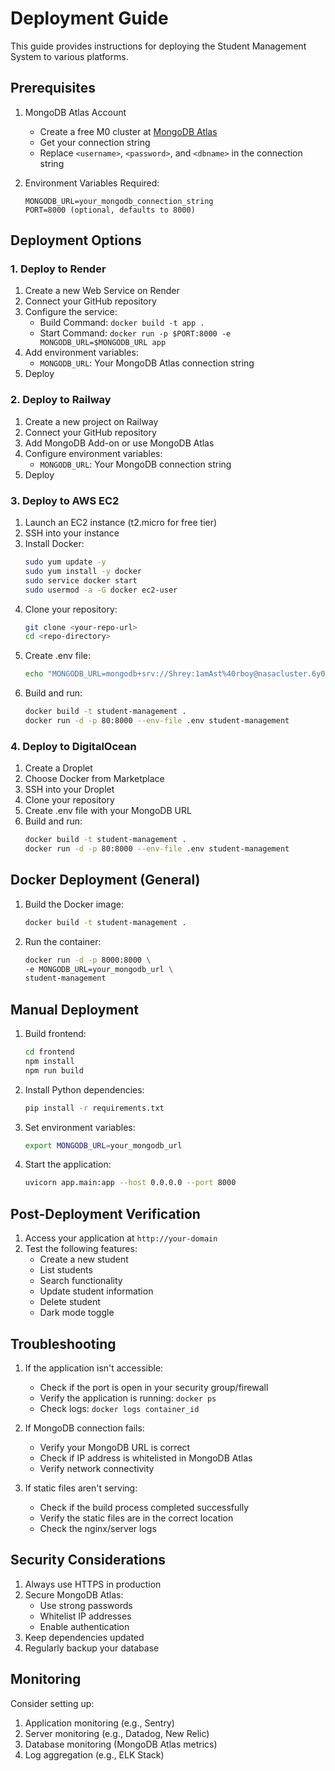 # Deployment Guide

This guide provides instructions for deploying the Student Management System to various platforms.

## Prerequisites

1. MongoDB Atlas Account
   - Create a free M0 cluster at [MongoDB Atlas](https://www.mongodb.com/cloud/atlas)
   - Get your connection string
   - Replace `<username>`, `<password>`, and `<dbname>` in the connection string

2. Environment Variables Required:
   ```
   MONGODB_URL=your_mongodb_connection_string
   PORT=8000 (optional, defaults to 8000)
   ```

## Deployment Options

### 1. Deploy to Render

1. Create a new Web Service on Render
2. Connect your GitHub repository
3. Configure the service:
   - Build Command: `docker build -t app .`
   - Start Command: `docker run -p $PORT:8000 -e MONGODB_URL=$MONGODB_URL app`
4. Add environment variables:
   - `MONGODB_URL`: Your MongoDB Atlas connection string
5. Deploy

### 2. Deploy to Railway

1. Create a new project on Railway
2. Connect your GitHub repository
3. Add MongoDB Add-on or use MongoDB Atlas
4. Configure environment variables:
   - `MONGODB_URL`: Your MongoDB connection string
5. Deploy

### 3. Deploy to AWS EC2

1. Launch an EC2 instance (t2.micro for free tier)
2. SSH into your instance
3. Install Docker:
   ```bash
   sudo yum update -y
   sudo yum install -y docker
   sudo service docker start
   sudo usermod -a -G docker ec2-user
   ```
4. Clone your repository:
   ```bash
   git clone <your-repo-url>
   cd <repo-directory>
   ```
5. Create .env file:
   ```bash
   echo "MONGODB_URL=mongodb+srv://Shrey:1amAst%40rboy@nasacluster.6y0i5wu.mongodb.net/cosmo" > .env
   ```
6. Build and run:
   ```bash
   docker build -t student-management .
   docker run -d -p 80:8000 --env-file .env student-management
   ```

### 4. Deploy to DigitalOcean

1. Create a Droplet
2. Choose Docker from Marketplace
3. SSH into your Droplet
4. Clone your repository
5. Create .env file with your MongoDB URL
6. Build and run:
   ```bash
   docker build -t student-management .
   docker run -d -p 80:8000 --env-file .env student-management
   ```

## Docker Deployment (General)

1. Build the Docker image:
   ```bash
   docker build -t student-management .
   ```

2. Run the container:
   ```bash
   docker run -d -p 8000:8000 \
   -e MONGODB_URL=your_mongodb_url \
   student-management
   ```

## Manual Deployment

1. Build frontend:
   ```bash
   cd frontend
   npm install
   npm run build
   ```

2. Install Python dependencies:
   ```bash
   pip install -r requirements.txt
   ```

3. Set environment variables:
   ```bash
   export MONGODB_URL=your_mongodb_url
   ```

4. Start the application:
   ```bash
   uvicorn app.main:app --host 0.0.0.0 --port 8000
   ```

## Post-Deployment Verification

1. Access your application at `http://your-domain`
2. Test the following features:
   - Create a new student
   - List students
   - Search functionality
   - Update student information
   - Delete student
   - Dark mode toggle

## Troubleshooting

1. If the application isn't accessible:
   - Check if the port is open in your security group/firewall
   - Verify the application is running: `docker ps`
   - Check logs: `docker logs container_id`

2. If MongoDB connection fails:
   - Verify your MongoDB URL is correct
   - Check if IP address is whitelisted in MongoDB Atlas
   - Verify network connectivity

3. If static files aren't serving:
   - Check if the build process completed successfully
   - Verify the static files are in the correct location
   - Check the nginx/server logs

## Security Considerations

1. Always use HTTPS in production
2. Secure MongoDB Atlas:
   - Use strong passwords
   - Whitelist IP addresses
   - Enable authentication
3. Keep dependencies updated
4. Regularly backup your database

## Monitoring

Consider setting up:
1. Application monitoring (e.g., Sentry)
2. Server monitoring (e.g., Datadog, New Relic)
3. Database monitoring (MongoDB Atlas metrics)
4. Log aggregation (e.g., ELK Stack)
